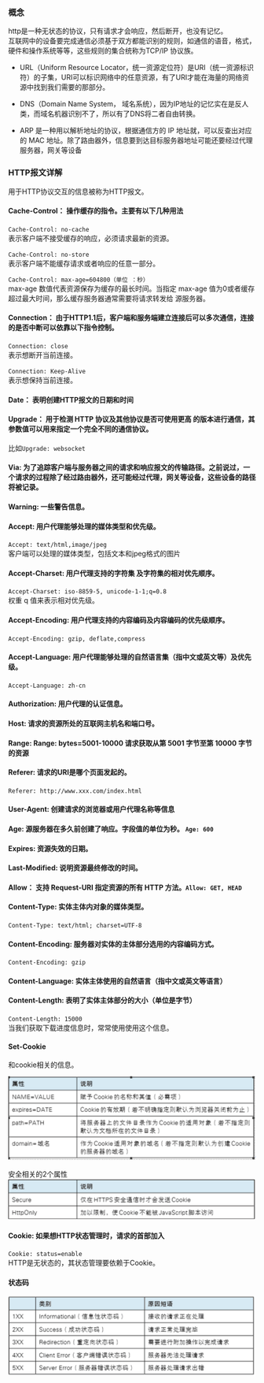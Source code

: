 ### 概念

http是一种无状态的协议，只有请求才会响应，然后断开，也没有记忆。  
互联网中的设备要完成通信必须基于双方都能识别的规则，如通信的语音，格式，硬件和操作系统等等，这些规则的集合统称为TCP/IP 协议族。

* URL（Uniform Resource Locator，统一资源定位符）是URI（统一资源标识符）的子集，URI可以标识网络中的任意资源，有了URI才能在海量的网络资源中找到我们需要的那部分。

* DNS（Domain Name System， 域名系统），因为IP地址的记忆实在是反人类，而域名机器识别不了，所以有了DNS将二者自由转换。

* ARP 是一种用以解析地址的协议，根据通信方的 IP 地址就，可以反查出对应的 MAC 地址。除了路由器外，信息要到达目标服务器地址可能还要经过代理服务器，网关等设备

### HTTP报文详解

用于HTTP协议交互的信息被称为HTTP报文。

#### Cache-Control： 操作缓存的指令。主要有以下几种用法  

`Cache-Control: no-cache`  
表示客户端不接受缓存的响应，必须请求最新的资源。  

`Cache-Control: no-store`  
表示客户端不能缓存请求或者响应的任意一部分。  

`Cache-Control: max-age=604800（单位 ：秒）`  
max-age 数值代表资源保存为缓存的最长时间。当指定 max-age 值为0或者缓存超过最大时间，那么缓存服务器通常需要将请求转发给 源服务器。

#### Connection： 由于HTTP1.1后，客户端和服务端建立连接后可以多次通信，连接的是否中断可以依靠以下指令控制。  

`Connection: close`  
表示想断开当前连接。  

`Connection: Keep-Alive`  
表示想保持当前连接。

#### Date： 表明创建HTTP报文的日期和时间

#### Upgrade： 用于检测 HTTP 协议及其他协议是否可使用更高 的版本进行通信，其参数值可以用来指定一个完全不同的通信协议。  

比如`Upgrade: websocket`

#### Via: 为了追踪客户端与服务器之间的请求和响应报文的传输路径。之前说过，一个请求的过程除了经过路由器外，还可能经过代理，网关等设备，这些设备的路径将被记录。

#### Warning: 一些警告信息。

#### Accept: 用户代理能够处理的媒体类型和优先级。  

`Accept: text/html,image/jpeg`  
客户端可以处理的媒体类型，包括文本和jpeg格式的图片

#### Accept-Charset: 用户代理支持的字符集 及字符集的相对优先顺序。  

`Accept-Charset: iso-8859-5, unicode-1-1;q=0.8`  
权重 q 值来表示相对优先级。

#### Accept-Encoding: 用户代理支持的内容编码及内容编码的优先级顺序。 

`Accept-Encoding: gzip, deflate,compress`

#### Accept-Language: 用户代理能够处理的自然语言集（指中文或英文等）及优先级。  

`Accept-Language: zh-cn`

#### Authorization: 用户代理的认证信息。

#### Host: 请求的资源所处的互联网主机名和端口号。

#### Range: Range: bytes=5001-10000 请求获取从第 5001 字节至第 10000 字节的资源

#### Referer: 请求的URI是哪个页面发起的。  

`Referer: http://www.xxx.com/index.html`

#### User-Agent: 创建请求的浏览器或用户代理名称等信息

#### Age: 源服务器在多久前创建了响应。字段值的单位为秒。 `Age: 600`

#### Expires: 资源失效的日期。

#### Last-Modified: 说明资源最终修改的时间。

#### Allow： 支持 Request-URI 指定资源的所有 HTTP 方法。`Allow: GET, HEAD`

#### Content-Type: 实体主体内对象的媒体类型。  

`Content-Type: text/html; charset=UTF-8`

#### Content-Encoding: 服务器对实体的主体部分选用的内容编码方式。  

`Content-Encoding: gzip`

#### Content-Language: 实体主体使用的自然语言（指中文或英文等语言）

#### Content-Length: 表明了实体主体部分的大小（单位是字节） 

`Content-Length: 15000`  
当我们获取下载进度信息时，常常使用使用这个信息。

#### Set-Cookie  

和cookie相关的信息。  

  ![cookie相关的信息](./images/1.png)

安全相关的2个属性  
![安全相关的2个属性](./images/2.png)

#### Cookie: 如果想HTTP状态管理时，请求的首部加入  

`Cookie: status=enable`  
HTTP是无状态的，其状态管理要依赖于Cookie。

#### 状态码

  ![状态码](./images/3.png)



















